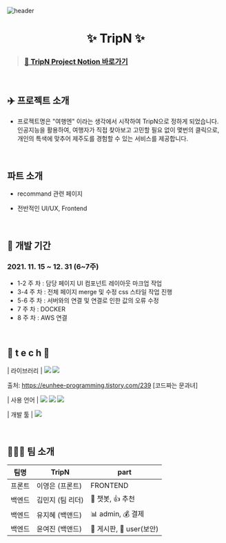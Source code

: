 ![header](https://capsule-render.vercel.app/api?type=waving&color=gradient&height=300&section=header&text=TripN_README:airplane:&fontSize=70)

<div align=center>

# ✨ TripN ✨

</div>

<!-- > ### [🔗 TripN 사이트 바로가기](http://.com/) -->

> ### [🔗 TripN Project Notion 바로가기](http://www.notion.so/projectripn//)

<br />

## :airplane: 프로젝트 소개

- 프로젝트명은 "여행엔" 이라는 생각에서 시작하여 TripN으로 정하게 되었습니다.
  인공지능을 활용하여, 여행자가 직접 찾아보고 고민할 필요 없이 몇번의 클릭으로, 개인의 특색에 맞추어 제주도를 경험할 수 있는 서비스를 제공합니다.

 <br />

## 파트 소개

- recommand 관련 페이지
- 전반적인 UI/UX, Frontend

  <br />

## 📅 개발 기간

### 2021. 11. 15 ~ 12. 31 (6~7주)

- 1-2 주 차 : 담당 페이지 UI 컴포넌트 레이아웃 마크업 작업
- 3-4 주 차 : 전체 페이지 merge 및 수정 css 스타일 작업 진행
- 5-6 주 차 : 서버와의 연결 및 연결로 인한 값의 오류 수정
- 7 주 차 : DOCKER
- 8 주 차 : AWS 연결

<br />

## 🌹 t e c h 🌹

| 라이브러리 | <img src="https://img.shields.io/badge/ReduxToolkit-764ABC?style=flat-square&logo=Redux&logoColor=white"/>
<img src="https://img.shields.io/badge/Scss-green?style=flat&logo=Sass&logoColor=CC6699"/>

출처: https://eunhee-programming.tistory.com/239 [코드짜는 문과녀]

| 사용 언어 | <img src="https://img.shields.io/badge/JavaScript-F7DF1E?style=flat-square&logo=JavaScript&logoColor=black"/>
<img src="https://img.shields.io/badge/Html-E34F26?style=flat-square&logo=Html5&logoColor=white"/>
<img src="https://img.shields.io/badge/CSS-1572B6?style=flat-square&logo=CSS3&logoColor=white"/>

| 개발 툴 | <img src="https://img.shields.io/badge/Visual Studio Code-007ACC?style=flat-square&logo=Visual Studio Code&logoColor=white"/>

<br>

## 👩🏻‍🎤 팀 소개

| 팀명   | TripN            | part                     |
| ------ | ---------------- | ------------------------ |
| 프론트 | 이영은 (프론트)  | FRONTEND                 |
| 백엔드 | 김민지 (팀 리더) | 💬 챗봇, 👍 추천         |
| 백엔드 | 유지혜 (백앤드)  | 📊 admin, 💰 결제        |
| 백엔드 | 윤여진 (백앤드)  | 📜 게시판, 🔐 user(보안) |

<br>
